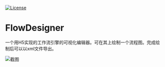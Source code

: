 [![License](https://img.shields.io/badge/license-anti996-green.svg)](https://github.com/wanlinus/Anti996-License/blob/master/LICENSE)

FlowDesigner
===
一个用H5实现的工作流引擎的可视化编辑器。可在其上绘制一个流程图。完成绘制后可以以xml文件导出。

![截图](https://github.com/xiaoke1256/FlowDesigner/blob/master/imgAndDoc/img/food_product_flow_small.jpg)
